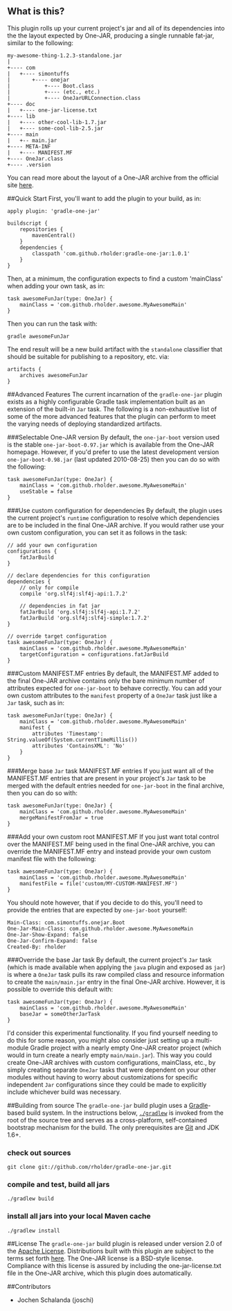 ## What is this?
This plugin rolls up your current project's jar and all of its dependencies
into the the layout expected by One-JAR, producing a single runnable
fat-jar, similar to the following:

    my-awesome-thing-1.2.3-standalone.jar
    |
    +---- com
    |   +---- simontuffs
    |       +---- onejar
    |           +---- Boot.class
    |           +---- (etc., etc.)
    |           +---- OneJarURLConnection.class
    +---- doc
    |   +---- one-jar-license.txt
    +---- lib
    |   +---- other-cool-lib-1.7.jar
    |   +---- some-cool-lib-2.5.jar
    +---- main
    |   +-- main.jar
    +---- META-INF
    |   +---- MANIFEST.MF
    +---- OneJar.class
    +---- .version

You can read more about the layout of a One-JAR archive from the official site
[here](http://one-jar.sourceforge.net/).

##Quick Start
First, you'll want to add the plugin to your build, as in:

    apply plugin: 'gradle-one-jar'

    buildscript {
        repositories {
            mavenCentral()
        }
        dependencies {
            classpath 'com.github.rholder:gradle-one-jar:1.0.1'
        }
    }

Then, at a minimum, the configuration expects to find a custom 'mainClass' when
adding your own task, as in:

    task awesomeFunJar(type: OneJar) {
        mainClass = 'com.github.rholder.awesome.MyAwesomeMain'
    }

Then you can run the task with:

    gradle awesomeFunJar

The end result will be a new build artifact with the `standalone` classifier
that should be suitable for publishing to a repository, etc. via:

    artifacts {
        archives awesomeFunJar
    }

##Advanced Features
The current incarnation of the `gradle-one-jar` plugin exists as a highly
configurable Gradle task implementation built as an extension of the built-in
`Jar` task. The following is a non-exhaustive list of some of the more advanced
features that the plugin can perform to meet the varying needs of deploying
standardized artifacts.

###Selectable One-JAR version
By default, the `one-jar-boot` version used is the stable
`one-jar-boot-0.97.jar` which is available from the One-JAR homepage. However,
if you'd prefer to use the latest development version `one-jar-boot-0.98.jar`
(last updated 2010-08-25) then you can do so with the following:

    task awesomeFunJar(type: OneJar) {
        mainClass = 'com.github.rholder.awesome.MyAwesomeMain'
        useStable = false
    }

###Use custom configuration for dependencies
By default, the plugin uses the current project's `runtime` configuration to
resolve which dependencies are to be included in the final One-JAR archive. If
you would rather use your own custom configuration, you can set it as follows in
the task:

    // add your own configuration
    configurations {
        fatJarBuild
    }

    // declare dependencies for this configuration
    dependencies {
        // only for compile
        compile 'org.slf4j:slf4j-api:1.7.2'

        // dependencies in fat jar
        fatJarBuild 'org.slf4j:slf4j-api:1.7.2'
        fatJarBuild 'org.slf4j:slf4j-simple:1.7.2'
    }

    // override target configuration
    task awesomeFunJar(type: OneJar) {
        mainClass = 'com.github.rholder.awesome.MyAwesomeMain'
        targetConfiguration = configurations.fatJarBuild
    }

###Custom MANIFEST.MF entries
By default, the MANIFEST.MF added to the final One-JAR archive contains only the
bare minimum number of attributes expected for `one-jar-boot` to behave
correctly.  You can add your own custom attributes to the `manifest` property of
a `OneJar` task just like a `Jar` task, such as in:

    task awesomeFunJar(type: OneJar) {
        mainClass = 'com.github.rholder.awesome.MyAwesomeMain'
        manifest {
            attributes 'Timestamp': String.valueOf(System.currentTimeMillis())
            attributes 'ContainsXML': 'No'
        }
    }

###Merge base `Jar` task MANIFEST.MF entries
If you just want all of the MANIFEST.MF entries that are present in your
project's `Jar` task to be merged with the default entries needed for
`one-jar-boot` in the final archive, then you can do so with:

    task awesomeFunJar(type: OneJar) {
        mainClass = 'com.github.rholder.awesome.MyAwesomeMain'
        mergeManifestFromJar = true
    }

###Add your own custom root MANIFEST.MF
If you just want total control over the MANIFEST.MF being used in the final
One-JAR archive, you can override the MANIFEST.MF entry and instead provide your
own custom manifest file with the following:

    task awesomeFunJar(type: OneJar) {
        mainClass = 'com.github.rholder.awesome.MyAwesomeMain'
        manifestFile = file('custom/MY-CUSTOM-MANIFEST.MF')
    }

You should note however, that if you decide to do this, you'll need to provide
the entries that are expected by `one-jar-boot` yourself:

    Main-Class: com.simontuffs.onejar.Boot
    One-Jar-Main-Class: com.github.rholder.awesome.MyAwesomeMain
    One-Jar-Show-Expand: false
    One-Jar-Confirm-Expand: false
    Created-By: rholder

###Override the base Jar task
By default, the current project's `Jar` task (which is made available when
applying the `java` plugin and exposed as `jar`) is where a `OneJar` task pulls
its raw compiled class and resource information to create the `main/main.jar`
entry in the final One-JAR archive. However, it is possible to override this
default with:

    task awesomeFunJar(type: OneJar) {
        mainClass = 'com.github.rholder.awesome.MyAwesomeMain'
        baseJar = someOtherJarTask
    }

I'd consider this experimental functionality. If you find yourself needing to do
this for some reason, you might also consider just setting up a multi-module
Gradle project with a nearly empty One-JAR creator project (which would in turn
create a nearly empty `main/main.jar`). This way you could create One-JAR
archives with custom configurations, mainClass, etc., by simply creating
separate `OneJar` tasks that were dependent on your other modules without
having to worry about customizations for specific independent `Jar`
configurations since they could be made to explicitly include whichever build
was necessary.

##Building from source
The `gradle-one-jar` build plugin uses a [Gradle](http://gradle.org)-based build system. In the instructions
below, [`./gradlew`](http://vimeo.com/34436402) is invoked from the root of the source tree and serves as
a cross-platform, self-contained bootstrap mechanism for the build. The only
prerequisites are [Git](https://help.github.com/articles/set-up-git) and JDK 1.6+.

### check out sources
`git clone git://github.com/rholder/gradle-one-jar.git`

### compile and test, build all jars
`./gradlew build`

### install all jars into your local Maven cache
`./gradlew install`

##License
The `gradle-one-jar` build plugin is released under version 2.0 of the
[Apache License](http://www.apache.org/licenses/LICENSE-2.0). Distributions
built with this plugin are subject to the terms set forth
[here](http://one-jar.sourceforge.net/index.php?page=documents&file=license).
The One-JAR license is a BSD-style license. Compliance with this license is
assured by including the one-jar-license.txt file in the One-JAR archive, which
this plugin does automatically.

##Contributors
* Jochen Schalanda (joschi)
